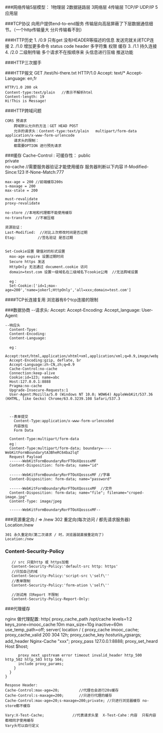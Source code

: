 ###网络传输5层模型：
    1物理层
    2数据链路层
    3网络层
    4传输层 TCP/IP   UDP/IP
    5应用层

###TCP协议
    向用户提供end-to-end服务
    传输层向高层屏蔽了下层数据通信细节。（一个http传输量大 分片传输看不到）

###HTTP历史
    1. /0.9 只有get 没有HEADER等描述的信息
       发送完就关闭TCP连接
    2. /1.0 增加更多命令 status code  header 多字符集 权限 缓存
    3. /1.1 持久连接
    4. /2.0 二级制传输 多个请求不在按顺序来 头信息进行压缩 推送功能
  
    
###HTTP三次握手
    
###HTTP报文
    GET /test/hi-there.txt HTTP/1.0
    Accept: text/*
    Accept-Language: en,fr
    
    HTTP/1.0 200 ok
    Content-type:text/plain   //表示不解析html
    Content-length: 19
    Hi!This is Message!
    
    
###HTTP跨域问题

    CORS 预请求
        跨域默认允许的方法：GET HEAD POST
        允许的请求头：Content-type:text/plain   multipart/form-data  application/x-www-form-urlencode
        请求头的限制：
        都需要OPTION 进行预先请求
        
###缓存
    Cache-Control :
    可缓存性：
      public     
      private  
      no-cache  //需要服务器验证才能使用缓存 服务器判断以下内容
          If-Modified-Since:123
          If-None-Match:777
      
    max-age = 200 //前端缓存200s  
    s-maxage = 200 
    max-stale = 200
    
    must-revalidate
    proxy-revalidate
    
    no-store //本地和代理都不能使用缓存
    no-transform  //不被压缩
    
    资源验证：
    Last-Modified:  //对比上次修改时间是否过期
    Etag:          //签名验证 是否过期
    
    
    Set-Cookie设置 键值对的形式设置
      max-age expire 设置过期时间
      Secure https 发送
      HttpOnly 无法通过 document.cookie 访问
      domain=test.com 设置一级域名在二级域名下cookie公用  //无法跨域设置
      
      eg：
      Set-Cookie:['id=1;max-age=200','name=jokerl;HttpOnly','all=xxx;domain=test.com']
      
      
      
####TCP长连接复用
   浏览器有6个tcp连接的限制
   
   
   
###数据协商
    --请求头:
      Accept:
      Accept-Encoding:
      Accept_language:
      User-Agent:
      
    --响应头
      Content-Tpye:
      Content-Encoding:
      Content-Language:
      
      eg：
      Accept:text/html,application/xhtml+xml,application/xml;q=0.9,image/webp,image/apng,*/*;q=0.8
      Accept-Encoding:gzip, deflate, br
      Accept-Language:zh-CN,zh;q=0.9
      Cache-Control:no-cache
      Connection:keep-alive
      Cookie:id=123; name=abc
      Host:127.0.0.1:8888
      Pragma:no-cache
      Upgrade-Insecure-Requests:1
      User-Agent:Mozilla/5.0 (Windows NT 10.0; WOW64) AppleWebKit/537.36 (KHTML, like Gecko) Chrome/63.0.3239.108 Safari/537.3
      
      
      
      --表单提交
        Content-Type:application/x-www-form-urlencoded
        内容放在
        Form Data
        
      Content-Type:multipart/form-data
      eg：
      Content-Type:multipart/form-data; boundary=----WebKitFormBoundarytA3BheRC64ba2lqT
      Request Payload
      ------WebKitFormBoundaryRorFTOoXQosssxMF
      Content-Disposition: form-data; name="id"
      
      ------WebKitFormBoundaryRorFTOoXQosssxMF //字串
      Content-Disposition: form-data; name="password"
      
      ------WebKitFormBoundaryRorFTOoXQosssxMF  //文件
      Content-Disposition: form-data; name="file"; filename="croped-image.jpg"
      Content-Type: image/jpeg
      
      ------WebKitFormBoundaryRorFTOoXQosssxMF--
      
      
      
###资源重定向 / => /new 
    302 重定向(每次访问 / 都先请求服务器)
    Location:/new
    
    301 永久重定向(第二次请求 / 时，浏览器就直接重定向了)
    Location:/new
    

### Content-Security-Policy
       
       // src 只能http 或 https加载
       Content-Security-Policy:'default-src http: https'
       //只加自己的域
       Content-Security-Policy:'script-src \'self\''
       //表单限制
       Content-Security-Policy:'form-ation \'self\''
       
       //测试用 只Report 不限制
       Content-Security-Policy-Report-Only: 
       
       
       
###代理缓存 
       
   nginx 做代理配置:
   http{
      proxy_cache_path /opt/cache levels=1:2 keys_zone=imooc_cache:10m max_size=10g inactive=60m use_temp_path=off;
      server{
        location / {
          proxy_cache imooc_cache;
          proxy_cache_valid 200 304 12h;
          proxy_cache_key $host$uri$is_args$args;
          add_header Nginx-Cache "xxx";
          proxy_pass 127.0.0.1:8888;
          proxy_set_heard Host $host;
  
          proxy_next_upstream error timeout invalid_header http_500 http_502 http_503 http 504;
          include proxy_params;
        }
      }
    }
    
    Respose Header:
    Cache-Control:max-age=20;         //代理也会进行20s缓存
    Cache-Control:s-maxage=200;       //只进行代理的缓存
    Cache-Control:max-age=20;s-maxage=200;private; //只进行浏览器缓存 no-store都不缓存
    
    Vary:X-Test-Cache;             //代表请求头里  X-Test-Cahe：内容  只有内容都相同才使用缓存
    Vary头可以自行定义
    
    
       
 
       